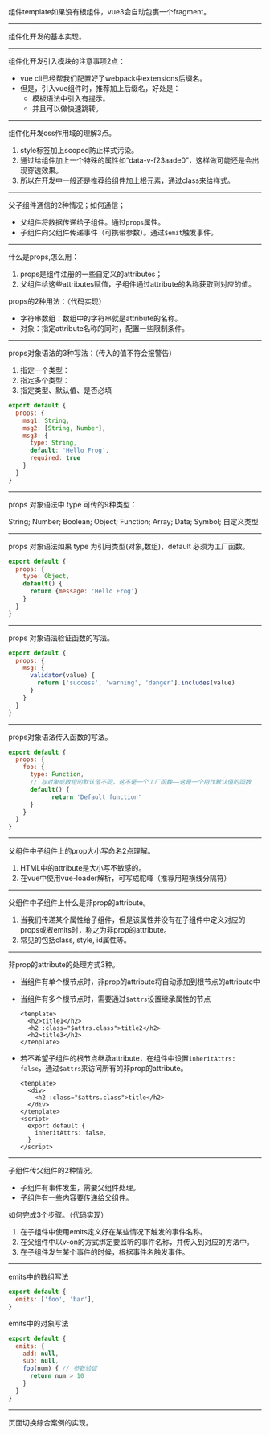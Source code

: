 组件template如果没有根组件，vue3会自动包裹一个fragment。

------

组件化开发的基本实现。

------

组件化开发引入模块的注意事项2点：

- vue cli已经帮我们配置好了webpack中extensions后缀名。
- 但是，引入vue组件时，推荐加上后缀名，好处是：
  - 模板语法中引入有提示。
  - 并且可以做快速跳转。

------

组件化开发css作用域的理解3点。

1. style标签加上scoped防止样式污染。
2. 通过给组件加上一个特殊的属性如“data-v-f23aade0”，这样做可能还是会出现穿透效果。
3. 所以在开发中一般还是推荐给组件加上根元素，通过class来给样式。

------

父子组件通信的2种情况；如何通信；

- 父组件将数据传递给子组件。通过`props`属性。
- 子组件向父组件传递事件（可携带参数）。通过`$emit`触发事件。

------

什么是props,怎么用：

1. props是组件注册的一些自定义的attributes；
2. 父组件给这些attributes赋值，子组件通过attribute的名称获取到对应的值。

props的2种用法：（代码实现）

- 字符串数组：数组中的字符串就是attribute的名称。
- 对象：指定attribute名称的同时，配置一些限制条件。

------

props对象语法的3种写法：（传入的值不符会报警告）

1. 指定一个类型：
2. 指定多个类型：
3. 指定类型、默认值、是否必填

```javascript
export default {
  props: {
    msg1: String,
    msg2: [String, Number],
    msg3: {
      type: String,
      default: 'Hello Frog',
      required: true
    }
  }
}
```

------

props 对象语法中 type 可传的9种类型：

String; Number; Boolean; Object; Function; Array; Data; Symbol; 自定义类型

------

props 对象语法如果 type 为引用类型(对象,数组)，default 必须为工厂函数。

```javascript
export default {
  props: {
    type: Object,
    default() {
      return {message: 'Hello Frog'}
    }
  }
}
```

------

props 对象语法验证函数的写法。

```javascript
export default {
  props: {
    msg: {
      validator(value) {
        return ['success', 'warning', 'danger'].includes(value)
      }
    }
  }
}
```

------

props对象语法传入函数的写法。

```javascript
export default {
  props: {
    foo: {
      type: Function,
      // 与对象或数组的默认值不同，这不是一个工厂函数——这是一个用作默认值的函数
      default() {
    		return 'Default function'
      }
    }
  }
}
```

------

父组件中子组件上的prop大小写命名2点理解。

1. HTML中的attribute是大小写不敏感的。
2. 在vue中使用vue-loader解析，可写成驼峰（推荐用短横线分隔符）

------

父组件中子组件上什么是非prop的attribute。

1. 当我们传递某个属性给子组件，但是该属性并没有在子组件中定义对应的props或者emits时，称之为非prop的attribute。
2. 常见的包括class, style, id属性等。

------

非prop的attribute的处理方式3种。

- 当组件有单个根节点时，非prop的attribute将自动添加到根节点的attribute中

- 当组件有多个根节点时，需要通过`$attrs`设置继承属性的节点

  ```vue
  <tenplate>
    <h2>title1</h2>
    <h2 :class="$attrs.class">title2</h2>
    <h2>title3</h2>
  </tenplate>
  ```

- 若不希望子组件的根节点继承attribute，在组件中设置`inheritAttrs: false`，通过`$attrs`来访问所有的非prop的attribute。

  ```vue
  <tenplate>
  	<div>
      <h2 :class="$attrs.class">title</h2>
    </div>
  </tenplate>
  <script>
  	export default {
      inheritAttrs: false,
    }
  </script>
  ```

------

子组件传父组件的2种情况。

- 子组件有事件发生，需要父组件处理。
- 子组件有一些内容要传递给父组件。

如何完成3个步骤。（代码实现）

1. 在子组件中使用emits定义好在某些情况下触发的事件名称。
2. 在父组件中以v-on的方式绑定要监听的事件名称，并传入到对应的方法中。
3. 在子组件发生某个事件的时候，根据事件名触发事件。

------

emits中的数组写法

```javascript
export default {
  emits: ['foo', 'bar'],
}
```

emits中的对象写法

```javascript
export default {
  emits: {
    add: null,
    sub: null,
    foo(num) { // 参数验证
      return num > 10
    }
  }
}
```

------

页面切换综合案例的实现。
